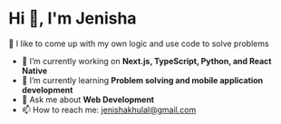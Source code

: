 # Hi 👋, I'm Jenisha  

🚀 I like to come up with my own logic and use code to solve problems  

- 🔭 I’m currently working on **Next.js, TypeScript, Python, and React Native**
- 🌱 I’m currently learning **Problem solving and mobile application development**
- 💬 Ask me about **Web Development**
- 📫 How to reach me: [jenishakhulal@gmail.com](mailto:jenishakhulal@gmail.com)



